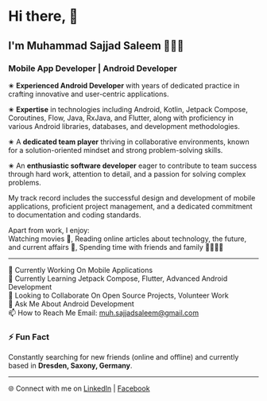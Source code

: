 # Hi there, 👋  
## I'm Muhammad Sajjad Saleem 🧑🏽‍💻  
### Mobile App Developer | Android Developer  

✬ **Experienced Android Developer** with years of dedicated practice in crafting innovative and user-centric applications.  

✬ **Expertise** in technologies including Android, Kotlin, Jetpack Compose, Coroutines, Flow, Java, RxJava, and Flutter, along with proficiency in various Android libraries, databases, and development methodologies.  

✬ A **dedicated team player** thriving in collaborative environments, known for a solution-oriented mindset and strong problem-solving skills.  

✬ An **enthusiastic software developer** eager to contribute to team success through hard work, attention to detail, and a passion for solving complex problems.  

My track record includes the successful design and development of mobile applications, proficient project management, and a dedicated commitment to documentation and coding standards.

Apart from work, I enjoy:  
Watching movies 🎥, Reading online articles about technology, the future, and current affairs 📖, Spending time with friends and family 👨‍👩‍👧‍👦  

---

🔭 Currently Working On Mobile Applications  
🌱 Currently Learning Jetpack Compose, Flutter, Advanced Android Development  
👯 Looking to Collaborate On Open Source Projects, Volunteer Work  
💬 Ask Me About Android Development  
📫 How to Reach Me Email: muh.sajjadsaleem@gmail.com  

### ⚡ Fun Fact  
Constantly searching for new friends (online and offline) and currently based in **Dresden, Saxony, Germany**.  

---

🌐 Connect with me on [LinkedIn](https://www.linkedin.com/in/muhammad-sajjad-124385101/) | [Facebook](https://www.facebook.com/sajjad.saleem.7528/)  
